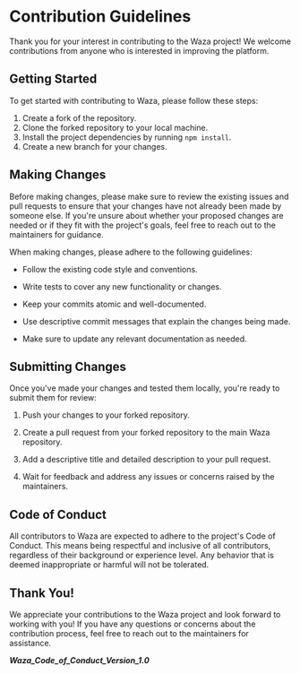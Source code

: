 # Contribution Guidelines

Thank you for your interest in contributing to the Waza project! We welcome contributions from anyone who is interested in improving the platform.

## Getting Started

To get started with contributing to Waza, please follow these steps:

1. Create a fork of the repository.
2. Clone the forked repository to your local machine.
3. Install the project dependencies by running `npm install`.
4. Create a new branch for your changes.

## Making Changes

Before making changes, please make sure to review the existing issues and pull requests to ensure that your changes have not already been made by someone else. If you're unsure about whether your proposed changes are needed or if they fit with the project's goals, feel free to reach out to the maintainers for guidance.

When making changes, please adhere to the following guidelines:

- Follow the existing code style and conventions.

- Write tests to cover any new functionality or changes.

- Keep your commits atomic and well-documented.

- Use descriptive commit messages that explain the changes being made.

- Make sure to update any relevant documentation as needed.

## Submitting Changes

Once you've made your changes and tested them locally, you're ready to submit them for review:

1. Push your changes to your forked repository.
2. Create a pull request from your forked repository to the main Waza repository.

3. Add a descriptive title and detailed description to your pull request.

4. Wait for feedback and address any issues or concerns raised by the maintainers.

## Code of Conduct

All contributors to Waza are expected to adhere to the project's Code of Conduct. This means being respectful and inclusive of all contributors, regardless of their background or experience level. Any behavior that is deemed inappropriate or harmful will not be tolerated.

## Thank You!

We appreciate your contributions to the Waza project and look forward to working with you! If you have any questions or concerns about the contribution process, feel free to reach out to the maintainers for assistance.

**_Waza_Code_of_Conduct_Version_1.0_**

